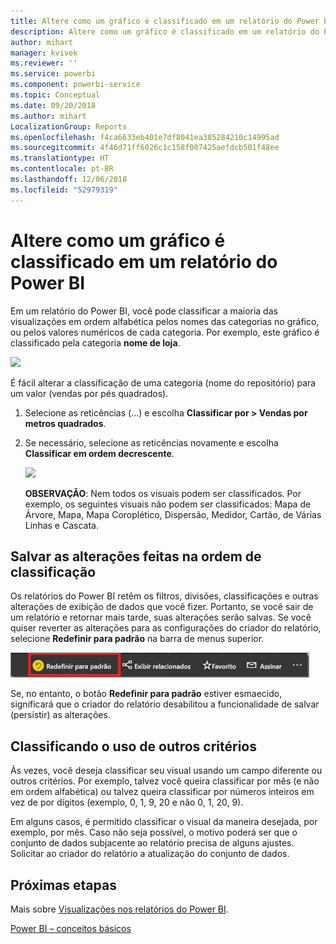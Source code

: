 ```yaml
---
title: Altere como um gráfico é classificado em um relatório do Power BI
description: Altere como um gráfico é classificado em um relatório do Power BI
author: mihart
manager: kvivek
ms.reviewer: ''
ms.service: powerbi
ms.component: powerbi-service
ms.topic: Conceptual
ms.date: 09/20/2018
ms.author: mihart
LocalizationGroup: Reports
ms.openlocfilehash: f4ca6633eb401e7df8041ea385284210c14995ad
ms.sourcegitcommit: 4f46d71ff6026c1c158f007425aefdcb501f48ee
ms.translationtype: HT
ms.contentlocale: pt-BR
ms.lasthandoff: 12/06/2018
ms.locfileid: "52979319"
---
```

# <a name="change-how-a-chart-is-sorted-in-a-power-bi-report"></a>Altere como um gráfico é classificado em um relatório do Power BI
Em um relatório do Power BI, você pode classificar a maioria das visualizações em ordem alfabética pelos nomes das categorias no gráfico, ou pelos valores numéricos de cada categoria. Por exemplo, este gráfico é classificado pela categoria **nome de loja**.

![](media/end-user-change-sort/pbi_chartsortcategory.png)

É fácil alterar a classificação de uma categoria (nome do repositório) para um valor (vendas por pés quadrados).

1. Selecione as reticências (...) e escolha **Classificar por > Vendas por metros quadrados**.
2. Se necessário, selecione as reticências novamente e escolha **Classificar em ordem decrescente**.

   ![](media/end-user-change-sort/sort.gif)

   **OBSERVAÇÃO**: Nem todos os visuais podem ser classificados.  Por exemplo, os seguintes visuais não podem ser classificados: Mapa de Árvore, Mapa, Mapa Coroplético, Dispersão, Medidor, Cartão, de Várias Linhas e Cascata.

## <a name="saving-changes-you-make-to-sort-order"></a>Salvar as alterações feitas na ordem de classificação
Os relatórios do Power BI retêm os filtros, divisões, classificações e outras alterações de exibição de dados que você fizer. Portanto, se você sair de um relatório e retornar mais tarde, suas alterações serão salvas.  Se você quiser reverter as alterações para as configurações do criador do relatório, selecione **Redefinir para padrão** na barra de menus superior. 

![classificação persistente](media/end-user-change-sort/power-bi-reset-to-default.png)

Se, no entanto, o botão **Redefinir para padrão** estiver esmaecido, significará que o criador do relatório desabilitou a funcionalidade de salvar (persistir) as alterações.

<a name="other"></a>
## <a name="sorting-using-other-criteria"></a>Classificando o uso de outros critérios
Às vezes, você deseja classificar seu visual usando um campo diferente ou outros critérios.  Por exemplo, talvez você queira classificar por mês (e não em ordem alfabética) ou talvez queira classificar por números inteiros em vez de por dígitos (exemplo, 0, 1, 9, 20 e não 0, 1, 20, 9).  

Em alguns casos, é permitido classificar o visual da maneira desejada, por exemplo, por mês.  Caso não seja possível, o motivo poderá ser que o conjunto de dados subjacente ao relatório precisa de alguns ajustes. Solicitar ao criador do relatório a atualização do conjunto de dados.

## <a name="next-steps"></a>Próximas etapas
Mais sobre [Visualizações nos relatórios do Power BI](end-user-visualizations.md).

[Power BI – conceitos básicos](end-user-basic-concepts.md)